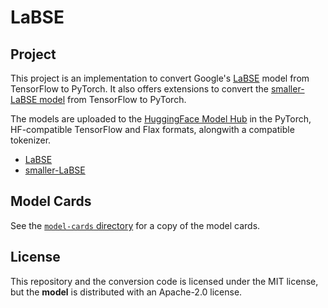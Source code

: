 # LaBSE

## Project

This project is an implementation to convert Google's [LaBSE](https://tfhub.dev/google/LaBSE/2) model from TensorFlow to PyTorch. It also offers extensions to convert the [smaller-LaBSE model](https://tfhub.dev/jeongukjae/smaller_LaBSE_15lang/1) from TensorFlow to PyTorch.

The models are uploaded to the [HuggingFace Model Hub](https://huggingface.co/setu4993/) in the PyTorch, HF-compatible TensorFlow and Flax formats, alongwith a compatible tokenizer.

- [LaBSE](https://huggingface.co/setu4993/LaBSE)
- [smaller-LaBSE](https://huggingface.co/setu4993/smaller-LaBSE)

## Model Cards

See the [`model-cards` directory](https://github.com/setu4993/convert-labse-tf-pt/tree/main/model-cards) for a copy of the model cards.

## License

This repository and the conversion code is licensed under the MIT license, but the **model** is distributed with an Apache-2.0 license.
